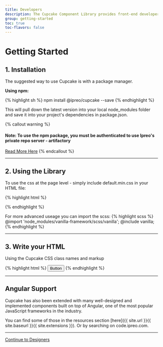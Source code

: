 ```yaml
---
title: Developers
description: The Cupcake Component Library provides front-end developers & engineers a collection of reusable HTML and SCSS partials to build user interfaces.
group: getting-started
toc: true
toc-flavors: false
---
```



# Getting Started

## 1. Installation

The suggested way to use Cupcake is with a package manager.

**Using npm:**

{% highlight sh %}
npm install @ipreo/cupcake  --save
{% endhighlight %}

This will pull down the latest version into your local node_modules folder and save it into your project's dependencies in package.json.

{% callout warning %}
#### Note: To use the npm package, you must be authenticated to use Ipreo's private repo server - artifactory 
[Read More Here](https://teamipreo.atlassian.net/wiki/spaces/DevelopmentTools/pages/42729761/How+to+get+started+with+Artifactory)
{% endcallout %}


--- 


## 2. Using the Library

To use the css at the page level - simply include default.min.css in your HTML file:

{% highlight html %}
<link rel="stylesheet" href="path/to/node_modules/@ipreo/cupcake/default.min.css">
{% endhighlight %}


For more advanced useage you can import the scss:
{% highlight scss %}
@import 'node_modules/vanilla-framework/scss/vanilla';
@include vanilla;
{% endhighlight %}

--- 


## 3. Write your HTML
Using the Cupcake CSS class names and markup

{% highlight html %}
<button class="c-btn c-btn-primary"> Button </button>
{% endhighlight %}


--- 


## Angular Support

Cupcake has also been extended with many well-designed and implemented components built on top of Angular, one of the most popular JavaScript frameworks in the industry.


You can find some of those in the resources section [here]({{ site.url }}{{ site.baseurl }}{{ site.extensions }}). Or by searching on code.ipreo.com.

---

<a class="c-btn-link c-pull-right" href="{{ site.url }}{{ site.baseurl }}/content/getting-started/designers/">
 Continue to Designers <i class="fa fa-arrow-right"></i>
</a>